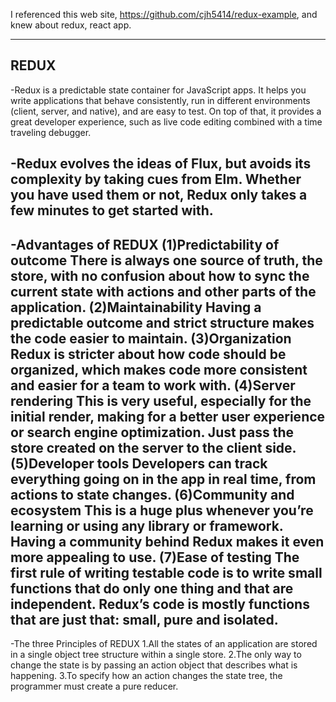 I referenced this web site, https://github.com/cjh5414/redux-example, and
knew about redux, react app.

------------------------------------------
REDUX
------------------------------------------
 -Redux is a predictable state container for JavaScript apps.
 It helps you write applications that behave consistently, run in different environments (client, server, and native), and are easy to test. On top of that, it provides a great developer experience, such as live code editing combined with a time traveling debugger.

 -Redux evolves the ideas of Flux, but avoids its complexity by taking cues from Elm.
  Whether you have used them or not, Redux only takes a few minutes to get started with.
-------------------------------------------
-Advantages of REDUX
  (1)Predictability of outcome
    There is always one source of truth, the store, with no confusion about how to sync the current state with actions and other parts of the application.
  (2)Maintainability
    Having a predictable outcome and strict structure makes the code easier to maintain.
  (3)Organization
    Redux is stricter about how code should be organized, which makes code more consistent and easier for a team to work with.
  (4)Server rendering
    This is very useful, especially for the initial render, making for a better user experience or search engine optimization. Just pass the store created on the server to the client side.
  (5)Developer tools
    Developers can track everything going on in the app in real time, from actions to state changes.
  (6)Community and ecosystem
    This is a huge plus whenever you’re learning or using any library or framework. Having a community behind Redux makes it even more appealing to use.
  (7)Ease of testing
    The first rule of writing testable code is to write small functions that do only one thing and that are independent. Redux’s code is mostly functions that are just that: small, pure and isolated.
-------------------------------------------
-The three Principles of REDUX
  1.All the states of an application are stored in a single object tree structure within a single store.
  2.The only way to change the state is by passing an action object that describes what is happening.
  3.To specify how an action changes the state tree, the programmer must create a pure reducer.
